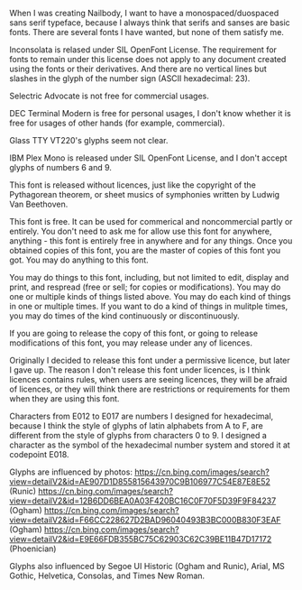 When I was creating Nailbody, I want to have a monospaced/duospaced sans serif typeface, because I always think that serifs and sanses are basic fonts. There are several fonts I have wanted, but none of them satisfy me.
	
Inconsolata is relased under SIL OpenFont License. The requirement for fonts to remain under this license does not apply to any document created using the fonts or their derivatives. And there are no vertical lines but slashes in the glyph of the number sign (ASCII hexadecimal: 23).

Selectric Advocate is not free for commercial usages.

DEC Terminal Modern is free for personal usages, I don't know whether it is free for usages of other hands (for example, commercial).

Glass TTY VT220's glyphs seem not clear.
 
IBM Plex Mono is released under SIL OpenFont License, and I don't accept glyphs of numbers 6 and 9.

<BACKUPED>This font is released without licences, just like the copyright of the Pythagorean theorem, or sheet musics of symphonies written by Ludwig Van Beethoven.

This font is free. It can be used for commerical and noncommercial partly or entirely. You don't need to ask me for allow use this font for anywhere, anything - this font is entirely free in anywhere and for any things. Once you obtained copies of this font, you are the master of copies of this font you got. You may do anything to this font.

You may do things to this font, including, but not limited to edit, display and print, and respread (free or sell; for copies or modifications). You may do one or multiple kinds of things listed above. You may do each kind of things in one or multiple times. If you want to do a kind of things in mulitple times, you may do times of the kind continuously or discontinuously.

If you are going to release the copy of this font, or going to release modifications of this font, you may release under any of licences.</BACKUPED>

Originally I decided to release this font under a permissive licence, but later I gave up. The reason I don't release this font under licences, is I think licences contains rules, when users are seeing licences, they will be afraid of licences, or they will think there are restrictions or requirements for them when they are using this font.

Characters from E012 to E017 are numbers I designed for hexadecimal, because I think the style of glyphs of latin alphabets from A to F, are different from the style of glyphs from characters 0 to 9. I designed a character as the symbol of the hexadecimal number system and stored it at codepoint E018.

Glyphs are influenced by photos:
https://cn.bing.com/images/search?view=detailV2&id=AE907D1D855815643970C9B106977C54E87E8E52 (Runic)
https://cn.bing.com/images/search?view=detailV2&id=12B6DD6BEA0A03F420BC16C0F70F5D39F9F84237 (Ogham)
https://cn.bing.com/images/search?view=detailV2&id=F66CC228627D2BAD96040493B3BC000B830F3EAF (Ogham)
https://cn.bing.com/images/search?view=detailV2&id=E9E66FDB355BC75C62903C62C39BE11B47D17172 (Phoenician)

Glyphs also influenced by Segoe UI Historic (Ogham and Runic), Arial, MS Gothic, Helvetica, Consolas, and Times New Roman.
  
